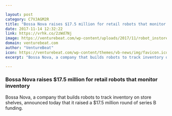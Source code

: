 ```yaml
---

layout: post
category: C7VJAGM2R
title: "Bossa Nova raises $17.5 million for retail robots that monitor inventory"
date: 2017-11-14 12:32:22
link: https://vrhk.co/2zWd7Nj
image: https://venturebeat.com/wp-content/uploads/2017/11/robot_instore.png?fit=780%2C431&strip=all
domain: venturebeat.com
author: "VentureBeat"
icon: https://venturebeat.com/wp-content/themes/vb-news/img/favicon.ico
excerpt: "Bossa Nova, a company that builds robots to track inventory on store shelves, announced today that it raised a $17.5 million round of series B funding."

---
```


### Bossa Nova raises $17.5 million for retail robots that monitor inventory

Bossa Nova, a company that builds robots to track inventory on store shelves, announced today that it raised a $17.5 million round of series B funding.